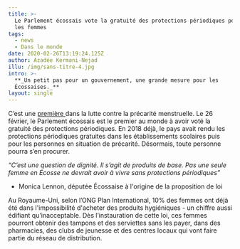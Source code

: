 ```yaml
---
title: >-
  Le Parlement écossais vote la gratuité des protections périodiques pour toutes
  les femmes
tags:
  - news
  - Dans le monde
date: 2020-02-26T13:19:24.125Z
author: Azadée Kermani-Nejad
illu: /img/sans-titre-4.jpg
intro: >-
  **_Un petit pas pour un gouvernement, une grande mesure pour les
  Écossaises._**
layout: single
---
```

C’est une [première ](https://www.lemonde.fr/international/article/2020/02/26/le-parlement-ecossais-vote-la-gratuite-des-protections-periodiques_6030910_3210.html)dans la lutte contre la précarité menstruelle. Le 26 février, le Parlement écossais est le premier au monde à avoir voté la gratuité des protections périodiques. En 2018 déjà,  le pays avait rendu les protections périodiques gratuites dans les établissements scolaires puis pour les personnes en situation de précarité. Désormais, toute personne pourra s’en procurer. 

_“C’est une question de dignité. Il s’agit de produits de base. Pas une seule femme en Écosse ne devrait avoir à vivre sans protections périodiques”_

* Monica Lennon, députée Écossaise à l'origine de la proposition de loi

Au Royaume-Uni, selon l’ONG Plan International, 10% des femmes ont déjà été dans l'impossibilité d'acheter des produits hygiéniques - un chiffre aussi édifiant qu’inacceptable. Dès l’instauration de cette loi, ces femmes pourront obtenir des tampons et des serviettes sans les payer, dans des pharmacies, des clubs de jeunesse et des centres locaux qui vont faire partie du réseau de distribution.
